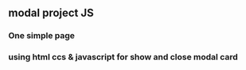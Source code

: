 ## modal project JS
### One simple page
### using html ccs & javascript for show and close modal card  